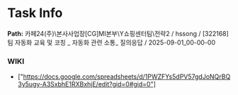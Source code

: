 # Task Info

**Path:** 카페24(주)\본사사업장\[CG]MI본부\Y쇼핑센터팀\전략2 / hssong / [322168] 팀 자동화 교육 및 코칭 _ 자동화 관련 소통_ 질의응답 / 2025-09-01_00-00-00

### WIKI
- ["https://docs.google.com/spreadsheets/d/1PWZFYs5dPV57gdJoNQrBQ3y5ugy-A3SxbhE1RXBxhjE/edit?gid=0#gid=0"]

